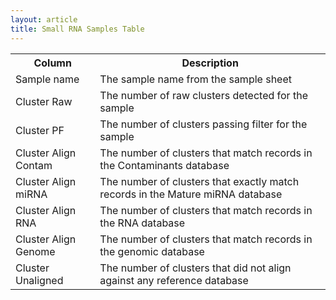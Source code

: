 ```yaml
---
layout: article
title: Small RNA Samples Table
---
```


<table class="table table-bordered">
	<tr>
		<th>Column</th>
		<th>Description</th>
	</tr>
	<tr>
		<td>Sample name</td>
		<td>The sample name from the sample sheet</td>
	</tr>
	<tr>
		<td>Cluster Raw</td>
		<td>The number of raw clusters detected for the sample</td>
	</tr>
	<tr>
		<td>Cluster PF</td>
		<td>The number of clusters passing filter for the sample</td>
	</tr>
	<tr>
		<td>Cluster Align Contam</td>
		<td>The number of clusters that match records in the Contaminants database</td>
	</tr>
	<tr>
		<td>Cluster Align miRNA</td>
		<td>The number of clusters that exactly match records in the Mature miRNA database</td>
	</tr>
	<tr>
		<td>Cluster Align RNA</td>
		<td>The number of clusters that match records in the RNA database</td>
	</tr>
	<tr>
		<td>Cluster Align Genome</td>
		<td>The number of clusters that match records in the genomic database</td>
	</tr>
	<tr>
		<td>Cluster Unaligned</td>
		<td>The number of clusters that did not align against any reference database</td>
	</tr>
</table>